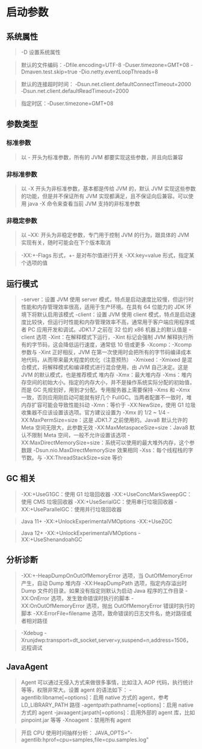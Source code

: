 # 启动参数

## 系统属性
> -D 设置系统属性

> 默认的文件编码：-Dfile.encoding=UTF-8
> -Duser.timezone=GMT+08
> -Dmaven.test.skip=true
> -Dio.netty.eventLoopThreads=8

> 默认的连接超时时间：
> ‐Dsun.net.client.defaultConnectTimeout=2000
> ‐Dsun.net.client.defaultReadTimeout=2000

> 指定时区：‐Duser.timezone=GMT+08

## 参数类型
### 标准参数
> 以 - 开头为标准参数，所有的 JVM 都要实现这些参数，并且向后兼容

### 非标准参数
> 以 -X 开头为非标准参数，基本都是传给 JVM 的，默认 JVM 实现这些参数的功能，但是并不保证所有 JVM 实现都满足，且不保证向后兼容。可以使用 java -X 命令来查看当前 JVM 支持的非标准参数

### 非稳定参数
> 以 –XX: 开头为非稳定参数，专门用于控制 JVM 的行为，跟具体的 JVM 实现有关，随时可能会在下个版本取消

> -XX:+-Flags 形式，+- 是对布尔值进行开关
> -XX:key=value 形式，指定某个选项的值

## 运行模式
> -server：设置 JVM 使用 server 模式，特点是启动速度比较慢，但运行时性能和内存管理效率很高，适用于生产环境。在具有 64 位能力的 JDK 环境下将默认启用该模式
> -client：设置 JVM 使用 client 模式，特点是启动速度比较快，但运行时性能和内存管理效率不高，通常用于客户端应用程序或者 PC 应用开发和调试。JDK1.7 之前在 32 位的 x86 机器上的默认值是 -client 选项
> -Xint：在解释模式下运行，-Xint 标记会强制 JVM 解释执行所有的字节码，这会降低运行速度，通常低 10 倍或更多
> -Xcomp：-Xcomp 参数与 -Xint 正好相反，JVM 在第一次使用时会把所有的字节码编译成本地代码，从而带来最大程度的优化（注意预热）
> -Xmixed：-Xmixed 是混合模式，将解释模式和编译模式进行混合使用，由 JVM 自己决定。这是 JVM 的默认模式，也是推荐模式
堆内存
> -Xmx：最大堆内存
> -Xms：堆内存空间的初始大小。指定的内存大小，并不是操作系统实际分配的初始值，而是 GC 先规划好，用到才分配。专用服务器上需要保持 –Xms 和 –Xmx 一致，否则应用刚启动可能就有好几个 FullGC。当两者配置不一致时，堆内存扩容可能会导致性能抖动
> -Xmn：等价于 -XX:NewSize，使用 G1 垃圾收集器不应该设置该选项。官方建议设置为 -Xmx 的 1/2 ~ 1/4
> -XX:MaxPermSize=size：这是 JDK1.7 之前使用的。Java8 默认允许的 Meta 空间无限大，此参数无效
> -XX:MaxMetaspaceSize=size：Java8 默认不限制 Meta 空间，一般不允许设置该选项
> -XX:MaxDirectMemorySize=size：系统可以使用的最大堆外内存，这个参数跟 -Dsun.nio.MaxDirectMemorySize 效果相同
> -Xss：每个线程栈的字节数。与 -XX:ThreadStackSize=size 等价

## GC 相关
> -XX:+UseG1GC：使用 G1 垃圾回收器
> -XX:+UseConcMarkSweepGC：使用 CMS 垃圾回收器
> -XX:+UseSerialGC：使用串行垃圾回收器
> -XX:+UseParallelGC：使用并行垃圾回收器

> Java 11+
> -XX:+UnlockExperimentalVMOptions -XX:+UseZGC

> Java 12+
> -XX:+UnlockExperimentalVMOptions -XX:+UseShenandoahGC

## 分析诊断
> -XX:+-HeapDumpOnOutOfMemoryError 选项，当 OutOfMemoryError 产生，自动 Dump 堆内存
> -XX:HeapDumpPath 选项，指定内存溢出时 Dump 文件的目录。如果没有指定则默认为启动 Java 程序的工作目录
> -XX:OnError 选项，发生致命错误时执行的脚本
> -XX:OnOutOfMemoryError 选项，抛出 OutOfMemoryError 错误时执行的脚本
> -XX:ErrorFile=filename 选项，致命错误的日志文件名，绝对路径或者相对路径

> -Xdebug -Xrunjdwp:transport=dt_socket,server=y,suspend=n,address=1506，远程调试

## JavaAgent
> Agent 可以通过无侵入方式来做很多事情，比如注入 AOP 代码，执行统计等等，权限非常大。设置 agent 的语法如下：
> -agentlib:libname[=options]：启用 native 方式的 agent，参考 LD_LIBRARY_PATH 路径
> -agentpath:pathname[=options]：启用 native 方式的 agent
> -javaagent:jarpath[=options]：启用外部的 agent 库，比如 pinpoint.jar 等等
> -Xnoagent：禁用所有 agent

> 开启 CPU 使用时间抽样分析：
JAVA_OPTS="-agentlib:hprof=cpu=samples,file=cpu.samples.log"